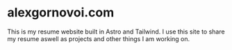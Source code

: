 # alexgornovoi.com

This is my resume website built in Astro and Tailwind. I use this site to share my resume aswell as projects and other things I am working on.
